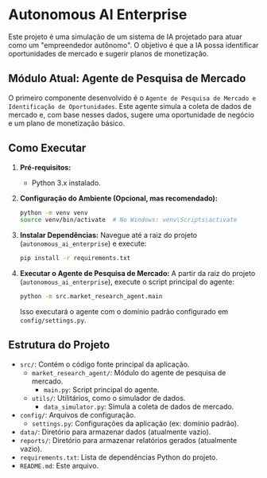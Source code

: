 # Autonomous AI Enterprise

Este projeto é uma simulação de um sistema de IA projetado para atuar como um "empreendedor autônomo".
O objetivo é que a IA possa identificar oportunidades de mercado e sugerir planos de monetização.

## Módulo Atual: Agente de Pesquisa de Mercado

O primeiro componente desenvolvido é o `Agente de Pesquisa de Mercado e Identificação de Oportunidades`.
Este agente simula a coleta de dados de mercado e, com base nesses dados, sugere uma oportunidade de negócio e um plano de monetização básico.

## Como Executar

1.  **Pré-requisitos:**
    *   Python 3.x instalado.

2.  **Configuração do Ambiente (Opcional, mas recomendado):**
    ```bash
    python -m venv venv
    source venv/bin/activate  # No Windows: venv\Scripts\activate
    ```

3.  **Instalar Dependências:**
    Navegue até a raiz do projeto (`autonomous_ai_enterprise`) e execute:
    ```bash
    pip install -r requirements.txt
    ```

4.  **Executar o Agente de Pesquisa de Mercado:**
    A partir da raiz do projeto (`autonomous_ai_enterprise`), execute o script principal do agente:
    ```bash
    python -m src.market_research_agent.main
    ```
    Isso executará o agente com o domínio padrão configurado em `config/settings.py`.

## Estrutura do Projeto

*   `src/`: Contém o código fonte principal da aplicação.
    *   `market_research_agent/`: Módulo do agente de pesquisa de mercado.
        *   `main.py`: Script principal do agente.
    *   `utils/`: Utilitários, como o simulador de dados.
        *   `data_simulator.py`: Simula a coleta de dados de mercado.
*   `config/`: Arquivos de configuração.
    *   `settings.py`: Configurações da aplicação (ex: domínio padrão).
*   `data/`: Diretório para armazenar dados (atualmente vazio).
*   `reports/`: Diretório para armazenar relatórios gerados (atualmente vazio).
*   `requirements.txt`: Lista de dependências Python do projeto.
*   `README.md`: Este arquivo.
